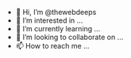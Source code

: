 - 👋 Hi, I’m @thewebdeeps
- 👀 I’m interested in ...
- 🌱 I’m currently learning ...
- 💞️ I’m looking to collaborate on ...
- 📫 How to reach me ...

<!---
thewebdeeps/thewebdeeps is a ✨ special ✨ repository because its `README.md` (this file) appears on your GitHub profile.
You can click the Preview link to take a look at your changes.
--->
